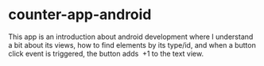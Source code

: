 # counter-app-android
This app is an introduction about android development where I understand a bit about its views, how to find elements by its type/id, and when a button click event is triggered, the button adds  +1 to the text view.
